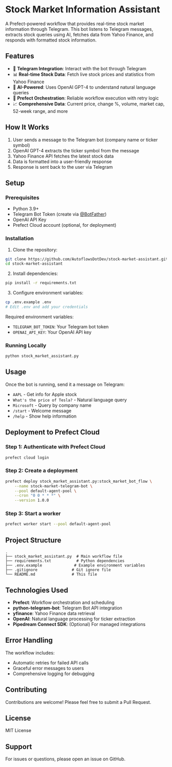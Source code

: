 # Stock Market Information Assistant

A Prefect-powered workflow that provides real-time stock market information through Telegram. This bot listens to Telegram messages, extracts stock queries using AI, fetches data from Yahoo Finance, and responds with formatted stock information.

## Features

- 🤖 **Telegram Integration**: Interact with the bot through Telegram
- 📊 **Real-time Stock Data**: Fetch live stock prices and statistics from Yahoo Finance
- 🧠 **AI-Powered**: Uses OpenAI GPT-4 to understand natural language queries
- 🔄 **Prefect Orchestration**: Reliable workflow execution with retry logic
- 📈 **Comprehensive Data**: Current price, change %, volume, market cap, 52-week range, and more

## How It Works

1. User sends a message to the Telegram bot (company name or ticker symbol)
2. OpenAI GPT-4 extracts the ticker symbol from the message
3. Yahoo Finance API fetches the latest stock data
4. Data is formatted into a user-friendly response
5. Response is sent back to the user via Telegram

## Setup

### Prerequisites

- Python 3.9+
- Telegram Bot Token (create via [@BotFather](https://t.me/botfather))
- OpenAI API Key
- Prefect Cloud account (optional, for deployment)

### Installation

1. Clone the repository:

```bash
git clone https://github.com/AutoflowsDotDev/stock-market-assistant.git
cd stock-market-assistant
```

2. Install dependencies:

```bash
pip install -r requirements.txt
```

3. Configure environment variables:

```bash
cp .env.example .env
# Edit .env and add your credentials
```

Required environment variables:

- `TELEGRAM_BOT_TOKEN`: Your Telegram bot token
- `OPENAI_API_KEY`: Your OpenAI API key

### Running Locally

```bash
python stock_market_assistant.py
```

## Usage

Once the bot is running, send it a message on Telegram:

- `AAPL` - Get info for Apple stock
- `What's the price of Tesla?` - Natural language query
- `Microsoft` - Query by company name
- `/start` - Welcome message
- `/help` - Show help information

## Deployment to Prefect Cloud

### Step 1: Authenticate with Prefect Cloud

```bash
prefect cloud login
```

### Step 2: Create a deployment

```bash
prefect deploy stock_market_assistant.py:stock_market_bot_flow \
    --name stock-market-telegram-bot \
    --pool default-agent-pool \
    --cron "0 0 * * *" \
    --version 1.0.0
```

### Step 3: Start a worker

```bash
prefect worker start --pool default-agent-pool
```

## Project Structure

```
.
├── stock_market_assistant.py  # Main workflow file
├── requirements.txt           # Python dependencies
├── .env.example              # Example environment variables
├── .gitignore               # Git ignore file
└── README.md                # This file
```

## Technologies Used

- **Prefect**: Workflow orchestration and scheduling
- **python-telegram-bot**: Telegram Bot API integration
- **yfinance**: Yahoo Finance data retrieval
- **OpenAI**: Natural language processing for ticker extraction
- **Pipedream Connect SDK**: (Optional) For managed integrations

## Error Handling

The workflow includes:

- Automatic retries for failed API calls
- Graceful error messages to users
- Comprehensive logging for debugging

## Contributing

Contributions are welcome! Please feel free to submit a Pull Request.

## License

MIT License

## Support

For issues or questions, please open an issue on GitHub.
